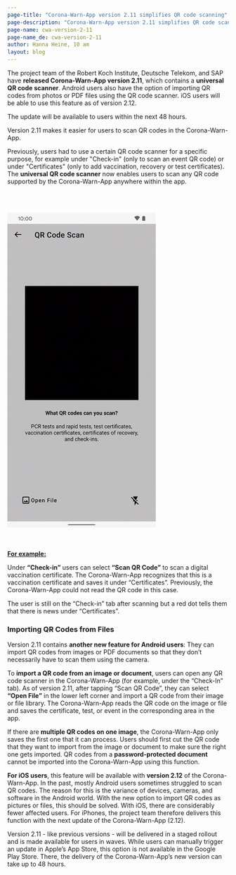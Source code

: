 ```yaml
---
page-title: "Corona-Warn-App version 2.11 simplifies QR code scanning"
page-description: "Corona-Warn-App version 2.11 simplifies QR code scanning"
page-name: cwa-version-2-11
page-name_de: cwa-version-2-11
author: Hanna Heine, 10 am
layout: blog
---
```


The project team of the Robert Koch Institute, Deutsche Telekom, and SAP have **released Corona-Warn-App version 2.11**, which contains a **universal QR code scanner**. Android users also have the option of importing QR codes from photos or PDF files using the QR code scanner. iOS users will be able to use this feature as of version 2.12.

The update will be available to users within the next 48 hours.



<!-- overview -->

Version 2.11 makes it easier for users to scan QR codes in the Corona-Warn-App.

Previously, users had to use a certain QR code scanner for a specific purpose, for example under "Check-in" (only to scan an event QR code) or under "Certificates" (only to add vaccination, recovery or test certificates). The **universal QR code scanner** now enables users to scan any QR code supported by the Corona-Warn-App anywhere within the app. 

 
<br></br>
<div class="text-center"> <img src="./qr-code-scanner-en.png" title="Universal QR Code Scanner" alt="Universal QR Code Scanner"  ></div>
<br></br>

<u>**For example:**</u>

Under **“Check-in”** users can select **“Scan QR Code”** to scan a digital vaccination certificate. The Corona-Warn-App recognizes that this is a vaccination certificate and saves it under “Certificates”. Previously, the Corona-Warn-App could not read the QR code in this case. 

The user is still on the “Check-in” tab after scanning but a red dot tells them that there is news under “Certificates”.


### Importing QR Codes from Files

Version 2.11 contains **another new feature for Android users**: They can import QR codes from images or PDF documents so that they don’t necessarily have to scan them using the camera. 

To **import a QR code from an image or document**, users can open any QR code scanner in the Corona-Warn-App (for example, under the “Check-In” tab). As of version 2.11, after tapping “Scan QR Code”, they can select **“Open File”** in the lower left corner and import a QR code from their image or file library. The Corona-Warn-App reads the QR code on the image or file and saves the certificate, test, or event in the corresponding area in the app.

If there are **multiple QR codes on one image**, the Corona-Warn-App only saves the first one that it can process. Users should first cut the QR code that they want to import from the image or document to make sure the right one gets imported. QR codes from a **password-protected document** cannot be imported into the Corona-Warn-App using this function. 

**For iOS users**, this feature will be available with **version 2.12** of the Corona-Warn-App. In the past, mostly Android users sometimes struggled to scan QR codes. The reason for this is the variance of devices, cameras, and software in the Android world. With the new option to import QR codes as pictures or files, this should be solved. With iOS, there are considerably fewer affected users. For iPhones, the project team therefore delivers this function with the next update of the Corona-Warn-App (2.12).

Version 2.11 - like previous versions - will be delivered in a staged rollout and is made available for users in waves. While users can manually trigger an update in Apple’s App Store, this option is not available in the Google Play Store. There, the delivery of the Corona-Warn-App’s new version can take up to 48 hours.

